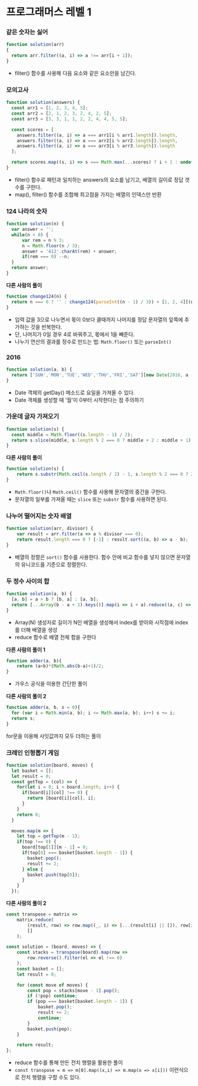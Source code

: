 # 프로그래머스 레벨 1

### 같은 숫자는 싫어

```javascript
function solution(arr)
{
  return arr.filter((a, i) => a !== arr[i + 1]);
}
```
- filter() 함수를 사용해 다음 요소와 같은 요소만을 남긴다.

### 모의고사
```javascript
function solution(answers) {
  const arr1 = [1, 2, 3, 4, 5];
  const arr2 = [2, 1, 2, 3, 2, 4, 2, 5];
  const arr3 = [3, 3, 1, 1, 2, 2, 4, 4, 5, 5];

  const scores = [
    answers.filter((a, i) => a === arr1[i % arr1.length]).length,
    answers.filter((a, i) => a === arr2[i % arr2.length]).length,
    answers.filter((a, i) => a === arr3[i % arr3.length]).length
  ];

  return scores.map((s, i) => s === Math.max(...scores) ? i + 1 : undefined).filter(s => !!s);
}
```
- filter() 함수로 패턴과 일치하는 answers의 요소를 남기고, 배열의 길이로 정답 갯수를 구한다.
- map(), filter() 함수를 조합해 최고점을 가지는 배열의 인덱스만 반환

### 124 나라의 숫자
```javascript
function solution(n) {
  var answer = '';
  while(n > 0) {
      var rem = n % 3;
      n = Math.floor(n / 3);
      answer = '412'.charAt(rem) + answer;
      if(rem === 0) --n;
  }
  return answer;
}
```

**다른 사람의 풀이**
```javascript
function change124(n) {
  return n === 0 ? '' : change124(parseInt((n - 1) / 3)) + [1, 2, 4][(n - 1) % 3];
}
```
- 입력 값을 3으로 나누면서 몫이 0보다 클때까지 나머지를 정답 문자열의 앞쪽에 추가하는 것을 반복한다.
- 단, 나머지가 0일 경우 4로 바꿔주고, 몫에서 1을 빼준다.
- 나누기 연산의 결과를 정수로 만드는 법: `Math.floor()` 또는 `parseInt()`

### 2016
```javascript
function solution(a, b) {
  return ['SUN','MON','TUE','WED','THU','FRI','SAT'][new Date(2016, a - 1, b).getDay()];
}
```
- Date 객체의 getDay() 메소드로 요일을 가져올 수 있다.
- Date 객체를 생성할 때 '월'이 0부터 시작한다는 점 주의하기

### 가운데 글자 가져오기
```javascript
function solution(s) {
  const middle = Math.floor((s.length - 1) / 2);
  return s.slice(middle, s.length % 2 === 0 ? middle + 2 : middle + 1);
}
```
**다른 사람의 풀이**
```javascript
function solution(s) {
    return s.substr(Math.ceil(s.length / 2) - 1, s.length % 2 === 0 ? 2 : 1);
}
```
- `Math.floor()`나 `Math.ceil()` 함수를 사용해 문자열의 중간을 구한다.
- 문자열의 일부를 가져올 때는 `slice` 또는 `substr` 함수를 사용하면 된다.

### 나누어 떨어지는 숫자 배열
```javascript
function solution(arr, divisor) {
    var result = arr.filter(a => a % divisor === 0);
    return result.length === 0 ? [-1] : result.sort((a, b) => a - b);
}
```
- 배열의 정렬은 `sort()` 함수를 사용한다. 함수 안에 비교 함수를 넣지 않으면 문자열의 유니코드를 기준으로 정렬한다.

### 두 정수 사이의 합
```javascript
function solution(a, b) {
  [a, b] = a > b ? [b, a] : [a, b];
  return [...Array(b - a + 1).keys()].map(i => i + a).reduce((a, c) => a + c);
}
```
- Array(N) 생성자로 길이가 N인 배열을 생성해서 index를 받아와 시작점에 index를 더해 배열을 생성
- reduce 함수로 배열 전체 합을 구한다

**다른 사람의 풀이 1**
```javascript
function adder(a, b){
    return (a+b)*(Math.abs(b-a)+1)/2;
}
```
- 가우스 공식을 이용한 간단한 풀이

**다른 사람의 풀이 2**
```javascript
function adder(a, b, s = 0){
  for (var i = Math.min(a, b); i <= Math.max(a, b); i++) s += i;
  return s;
}
```
for문을 이용해 사잇값까지 모두 더하는 풀이

### 크레인 인형뽑기 게임
```javascript
function solution(board, moves) {
  let basket = [];
  let result = 0;
  const getTop = (col) => {
    for(let i = 0; i < board.length; i++) {
      if(board[i][col] !== 0) {
        return [board[i][col], i];
      }
    }
    return 0;
  }

  moves.map(m => {
    let top = getTop(m - 1);
    if(top !== 0) {
      board[top[1]][m - 1] = 0;
      if(top[0] === basket[basket.length - 1]) {
        basket.pop();
        result += 2;
      } else {
        basket.push(top[0]);
      }
    }
  });
```

**다른 사람의 풀이 2**
```javascript
const transpose = matrix =>
    matrix.reduce(
        (result, row) => row.map((_, i) => [...(result[i] || []), row[i]]),
        []
    );

const solution = (board, moves) => {
    const stacks = transpose(board).map(row =>
        row.reverse().filter(el => el !== 0)
    );
    const basket = [];
    let result = 0;

    for (const move of moves) {
        const pop = stacks[move - 1].pop();
        if (!pop) continue;
        if (pop === basket[basket.length - 1]) {
            basket.pop();
            result += 2;
            continue;
        }
        basket.push(pop);
    }

    return result;
};
```
- reduce 함수를 통해 만든 전치 행렬을 활용한 풀이
- `const transpose = m => m[0].map((x,i) => m.map(x => x[i]))` 이런식으로 전치 행렬을 구할 수도 있다.